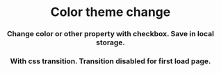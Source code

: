 <h1 align="center">Color theme change</h1>
<h3 align="center">Change color or other property with checkbox. Save in local 
storage.</h3>


<h3 align="center">With css transition. Transition disabled for first load page.</h3>